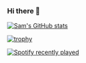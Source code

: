 ### Hi there 👋
[![Sam's GitHub stats](https://github-readme-stats.vercel.app/api?username=miscsamchris&show_icons=true&theme=dark)](https://github.com/miscsamchris/github-readme-stats)

[![trophy](https://github-profile-trophy.vercel.app/?username=miscsamchris&theme=onedark&rank=S,AAA)](https://github.com/miscsamchris/github-profile-trophy)

[![Spotify recently played](https://spotify-recently-played-readme.vercel.app/api?user=31627fkrkwhfdajsct2lfkn4lyse)](https://open.spotify.com/user/31627fkrkwhfdajsct2lfkn4lyse)

<!--
**miscsamchris/miscsamchris** is a ✨ _special_ ✨ repository because its `README.md` (this file) appears on your GitHub profile.

Here are some ideas to get you started:


- 🔭 I’m currently working on ...
- 🌱 I’m currently learning ...
- 👯 I’m looking to collaborate on ...
- 🤔 I’m looking for help with ...
- 💬 Ask me about ...
- 📫 How to reach me: ...
- 😄 Pronouns: ...
- ⚡ Fun fact: ...
-->
